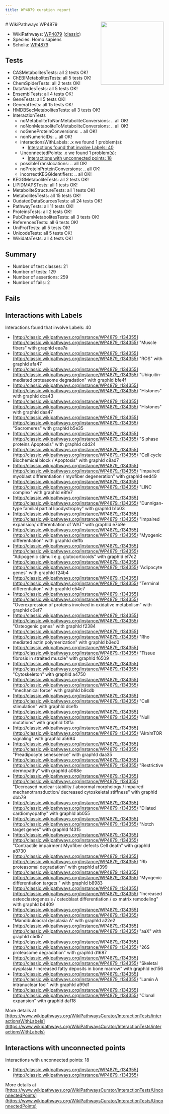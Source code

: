 ```yaml
---
title: WP4879 curation report
---
```


<img style="float: right; width: 200px" src="https://upload.wikimedia.org/wikipedia/commons/thumb/8/83/Wplogo_with_text_500.png/640px-Wplogo_with_text_500.png" />
# WikiPathways WP4879

* WikiPathways: [WP4879](https://wikipathways.org/pathways/WP4879) ([classic](https://classic.wikipathways.org/instance/WP4879))
* Species: Homo sapiens
* Scholia: [WP4879](https://scholia.toolforge.org/wikipathways/WP4879)
## Tests
* CASMetabolitesTests: all 2 tests OK!
* ChEBIMetabolitesTests: all 5 tests OK!
* ChemSpiderTests: all 2 tests OK!
* DataNodesTests: all 5 tests OK!
* EnsemblTests: all 4 tests OK!
* GeneTests: all 5 tests OK!
* GeneralTests: all 15 tests OK!
* HMDBSecMetabolitesTests: all 3 tests OK!
* InteractionTests
    * noMetaboliteToNonMetaboliteConversions: .. all OK!
    * noNonMetaboliteToMetaboliteConversions: .. all OK!
    * noGeneProteinConversions: .. all OK!
    * nonNumericIDs: .. all OK!
    * interactionsWithLabels: .x we found 1 problem(s):
        * [Interactions found that involve Labels: 40](#fe97a915)
    * UnconnectedPoints: .x we found 1 problem(s):
        * [Interactions with unconnected points: 18](#7f1d407f)
    * possibleTranslocations: .. all OK!
    * noProteinProteinConversions: .. all OK!
    * incorrectKEGGIdentifiers: .. all OK!
* KEGGMetaboliteTests: all 2 tests OK!
* LIPIDMAPSTests: all 1 tests OK!
* MetaboliteStructureTests: all 1 tests OK!
* MetabolitesTests: all 15 tests OK!
* OudatedDataSourcesTests: all 24 tests OK!
* PathwayTests: all 11 tests OK!
* ProteinsTests: all 2 tests OK!
* PubChemMetabolitesTests: all 3 tests OK!
* ReferencesTests: all 6 tests OK!
* UniProtTests: all 5 tests OK!
* UnicodeTests: all 5 tests OK!
* WikidataTests: all 4 tests OK!


## Summary

* Number of test classes: 21
* Number of tests: 129
* Number of assertions: 259
* Number of fails: 2

## Fails

<a name="fe97a915" />

## Interactions with Labels

Interactions found that involve Labels: 40

* [http://classic.wikipathways.org/instance/WP4879_r134355](http://classic.wikipathways.org/instance/WP4879_r134355) "Muscle fibers" with graphId eea7a
* [http://classic.wikipathways.org/instance/WP4879_r134355](http://classic.wikipathways.org/instance/WP4879_r134355) "ROS" with graphId afa47
* [http://classic.wikipathways.org/instance/WP4879_r134355](http://classic.wikipathways.org/instance/WP4879_r134355) "Ubiquitin-mediated
proteasome degradation" with graphId bfe4f
* [http://classic.wikipathways.org/instance/WP4879_r134355](http://classic.wikipathways.org/instance/WP4879_r134355) "Histones" with graphId dca43
* [http://classic.wikipathways.org/instance/WP4879_r134355](http://classic.wikipathways.org/instance/WP4879_r134355) "Histones" with graphId daa47
* [http://classic.wikipathways.org/instance/WP4879_r134355](http://classic.wikipathways.org/instance/WP4879_r134355) "Sacromeres" with graphId b5e35
* [http://classic.wikipathways.org/instance/WP4879_r134355](http://classic.wikipathways.org/instance/WP4879_r134355) "S phase proteins 
Apoptosis" with graphId cdd24
* [http://classic.wikipathways.org/instance/WP4879_r134355](http://classic.wikipathways.org/instance/WP4879_r134355) "Cell cycle 
Biochemical block / 
Apoptosis" with graphId c8ad7
* [http://classic.wikipathways.org/instance/WP4879_r134355](http://classic.wikipathways.org/instance/WP4879_r134355) "Impaired myoblast differentiation /
myofiber degeneration" with graphId eed49
* [http://classic.wikipathways.org/instance/WP4879_r134355](http://classic.wikipathways.org/instance/WP4879_r134355) "LINC complex" with graphId e8fe7
* [http://classic.wikipathways.org/instance/WP4879_r134355](http://classic.wikipathways.org/instance/WP4879_r134355) "Dunnigan-type familial partial 
lipodystrophy" with graphId b1b03
* [http://classic.wikipathways.org/instance/WP4879_r134355](http://classic.wikipathways.org/instance/WP4879_r134355) "Impaired expansion/ differentiation
of WAT" with graphId e7b9e
* [http://classic.wikipathways.org/instance/WP4879_r134355](http://classic.wikipathways.org/instance/WP4879_r134355) "Myogenic differentiation" with graphId deffb
* [http://classic.wikipathways.org/instance/WP4879_r134355](http://classic.wikipathways.org/instance/WP4879_r134355) "Adipogenic stimuli
e.g. glutocorticoids" with graphId ef7c2
* [http://classic.wikipathways.org/instance/WP4879_r134355](http://classic.wikipathways.org/instance/WP4879_r134355) "Adipocyte genes" with graphId f24b4
* [http://classic.wikipathways.org/instance/WP4879_r134355](http://classic.wikipathways.org/instance/WP4879_r134355) "Terminal differentiation" with graphId c54c7
* [http://classic.wikipathways.org/instance/WP4879_r134355](http://classic.wikipathways.org/instance/WP4879_r134355) "Overexpression of proteins involved 
in oxidative metabolism" with graphId c0ef7
* [http://classic.wikipathways.org/instance/WP4879_r134355](http://classic.wikipathways.org/instance/WP4879_r134355) "Osteogenic genes" with graphId f2384
* [http://classic.wikipathways.org/instance/WP4879_r134355](http://classic.wikipathways.org/instance/WP4879_r134355) "Rho mediated actin 
polymerization" with graphId b3ed0
* [http://classic.wikipathways.org/instance/WP4879_r134355](http://classic.wikipathways.org/instance/WP4879_r134355) "Tissue fibrosis in 
straited muscle" with graphId f6509
* [http://classic.wikipathways.org/instance/WP4879_r134355](http://classic.wikipathways.org/instance/WP4879_r134355) "Cytoskeleton" with graphId a4750
* [http://classic.wikipathways.org/instance/WP4879_r134355](http://classic.wikipathways.org/instance/WP4879_r134355) "mechanical force" with graphId b9cdb
* [http://classic.wikipathways.org/instance/WP4879_r134355](http://classic.wikipathways.org/instance/WP4879_r134355) "Cell stimulation" with graphId dcefb
* [http://classic.wikipathways.org/instance/WP4879_r134355](http://classic.wikipathways.org/instance/WP4879_r134355) "Null mutations" with graphId f3ffa
* [http://classic.wikipathways.org/instance/WP4879_r134355](http://classic.wikipathways.org/instance/WP4879_r134355) "Akt/mTOR signaling" with graphId a5694
* [http://classic.wikipathways.org/instance/WP4879_r134355](http://classic.wikipathways.org/instance/WP4879_r134355) "Preadipocyte senescence" with graphId daa35
* [http://classic.wikipathways.org/instance/WP4879_r134355](http://classic.wikipathways.org/instance/WP4879_r134355) "Restrictive dermopathy" with graphId a068e
* [http://classic.wikipathways.org/instance/WP4879_r134355](http://classic.wikipathways.org/instance/WP4879_r134355) "Decreased nuclear stability / 
abnormal morphology /
impaired mechanotransduction/
decreased cytoskeletal stiffness" with graphId dbb79
* [http://classic.wikipathways.org/instance/WP4879_r134355](http://classic.wikipathways.org/instance/WP4879_r134355) "Dilated cardiomyopathy" with graphId ab055
* [http://classic.wikipathways.org/instance/WP4879_r134355](http://classic.wikipathways.org/instance/WP4879_r134355) "Notch target genes" with graphId f4315
* [http://classic.wikipathways.org/instance/WP4879_r134355](http://classic.wikipathways.org/instance/WP4879_r134355) "Contractile impairment
Myofiber defects
Cell death" with graphId a8730
* [http://classic.wikipathways.org/instance/WP4879_r134355](http://classic.wikipathways.org/instance/WP4879_r134355) "Rb proteasomal 
degradation" with graphId af399
* [http://classic.wikipathways.org/instance/WP4879_r134355](http://classic.wikipathways.org/instance/WP4879_r134355) "Myogenic differentiation
targets " with graphId b8983
* [http://classic.wikipathways.org/instance/WP4879_r134355](http://classic.wikipathways.org/instance/WP4879_r134355) "Increased osteoclastogenesis /
osteoblast differentiation / 
ex matrix remodeling" with graphId b4409
* [http://classic.wikipathways.org/instance/WP4879_r134355](http://classic.wikipathways.org/instance/WP4879_r134355) "Mandibuloacral dysplasia A" with graphId a22e2
* [http://classic.wikipathways.org/instance/WP4879_r134355](http://classic.wikipathways.org/instance/WP4879_r134355) "aaX" with graphId c5d57
* [http://classic.wikipathways.org/instance/WP4879_r134355](http://classic.wikipathways.org/instance/WP4879_r134355) "26S proteasome 
degradation" with graphId d1687
* [http://classic.wikipathways.org/instance/WP4879_r134355](http://classic.wikipathways.org/instance/WP4879_r134355) "Skeletal dysplasia / 
increased fatty deposits 
in bone marrow" with graphId ed156
* [http://classic.wikipathways.org/instance/WP4879_r134355](http://classic.wikipathways.org/instance/WP4879_r134355) "Lamin A intranuclear 
foci" with graphId a99d1
* [http://classic.wikipathways.org/instance/WP4879_r134355](http://classic.wikipathways.org/instance/WP4879_r134355) "Clonal expansion" with graphId daf18


More details at [https://www.wikipathways.org/WikiPathwaysCurator/InteractionTests/interactionsWithLabels](https://www.wikipathways.org/WikiPathwaysCurator/InteractionTests/interactionsWithLabels)

<a name="7f1d407f" />

## Interactions with unconnected points

Interactions with unconnected points: 18

* [http://classic.wikipathways.org/instance/WP4879_r134355](http://classic.wikipathways.org/instance/WP4879_r134355)


More details at [https://www.wikipathways.org/WikiPathwaysCurator/InteractionTests/UnconnectedPoints](https://www.wikipathways.org/WikiPathwaysCurator/InteractionTests/UnconnectedPoints)


